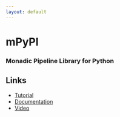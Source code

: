 ```yaml
---
layout: default
---
```

# mPyPl
### Monadic Pipeline Library for Python

## Links

 * [Tutorial]()
 * [Documentation](mPyPl.html)
 * [Video]()
